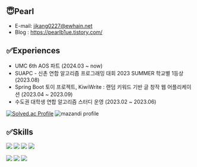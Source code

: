 ## 😇Pearl
- E-mail: jjkang0227@ewhain.net
- Blog : https://pearlb1ue.tistory.com/

## ✅Experiences
 - UMC 6th AOS 파트 (2024.03 ~ now)
 - SUAPC - 신촌 연합 알고리즘 프로그래밍 대회 2023 SUMMER 학교별 1등상 (2023.08) 
 - Spring Boot 토이 프로젝트, KiwiWrite : 랜덤 키워드 기반 글 창작 웹 어플리케이션 (2023.04 ~ 2023.09)
 - 수도권 대학생 연합 알고리즘 스터디 운영 (2023.02 ~ 2023.06)
  


[![Solved.ac Profile](http://mazassumnida.wtf/api/v2/generate_badge?boj=pearl55)](https://solved.ac/pearl55/) ![mazandi profile](http://mazandi.herokuapp.com/api?handle=pearl55&theme=dark)

## ✅Skills
<img src="https://img.shields.io/badge/python-3776AB?style=flat-square&logo=Python&logoColor=white"> <img src="https://img.shields.io/badge/C++-00599C?style=flat-square&logo=cplusplus&logoColor=white"/> <img src="https://img.shields.io/badge/Java-007396?style=flat&logo=OpenJDK&logoColor=white"/> <img src="https://img.shields.io/badge/Kotlin-7F52FF?style=flat&logo=kotlin&logoColor=white"/>

<img src="https://img.shields.io/badge/Spring_Boot-6DB33F?style=flat-square&logo=springboot&logoColor=white"> <img src="https://img.shields.io/badge/MySQL-4479A1?style=flat-square&logo=mysql&logoColor=white"> <img src="https://img.shields.io/badge/Amazon_RDS-FC4C02?style=flat-square&logo=amazonrds&logoColor=white"> 





